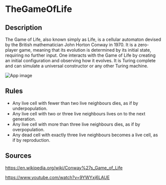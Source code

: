# TheGameOfLife

## Description
The Game of Life, also known simply as Life, is a cellular automaton devised by the British mathematician John Horton Conway in 1970.
It is a zero-player game, meaning that its evolution is determined by its initial state, requiring no further input.
One interacts with the Game of Life by creating an initial configuration and observing how it evolves.
It is Turing complete and can simulate a universal constructor or any other Turing machine.

![App image](https://github.com/s18868/TheGameOfLife/blob/master/app-screen.png)

## Rules
- Any live cell with fewer than two live neighbours dies, as if by underpopulation.
- Any live cell with two or three live neighbours lives on to the next generation.
- Any live cell with more than three live neighbours dies, as if by overpopulation.
- Any dead cell with exactly three live neighbours becomes a live cell, as if by reproduction.

## Sources

https://en.wikipedia.org/wiki/Conway%27s_Game_of_Life

https://www.youtube.com/watch?v=9YWYxj6LAUE

